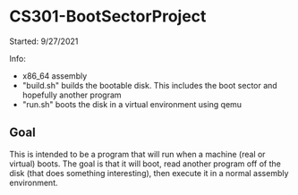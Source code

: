 # CS301-BootSectorProject

Started: 9/27/2021

Info:
- x86_64 assembly
- "build.sh" builds the bootable disk. This includes the boot sector and hopefully another program
- "run.sh" boots the disk in a virtual environment using qemu

## Goal

This is intended to be a program that will run when a machine (real or virtual) boots.
The goal is that it will boot, read another program off of the disk (that does something interesting),
then execute it in a normal assembly environment.


